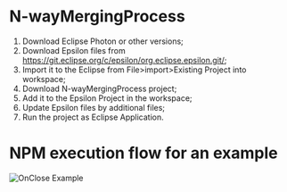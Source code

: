 # N-wayMergingProcess
1) Download Eclipse Photon or other versions;
2) Download Epsilon files from https://git.eclipse.org/c/epsilon/org.eclipse.epsilon.git/;
3) Import it to the Eclipse from File>import>Existing Project into workspace;
4) Download N-wayMergingProcess project; 
5) Add it to the Epsilon Project in the workspace;
6) Update Epsilon files by additional files;
7) Run the project as Eclipse Application.

# NPM execution flow for an example
![OnClose Example](RunningExample/NMP.gif)
